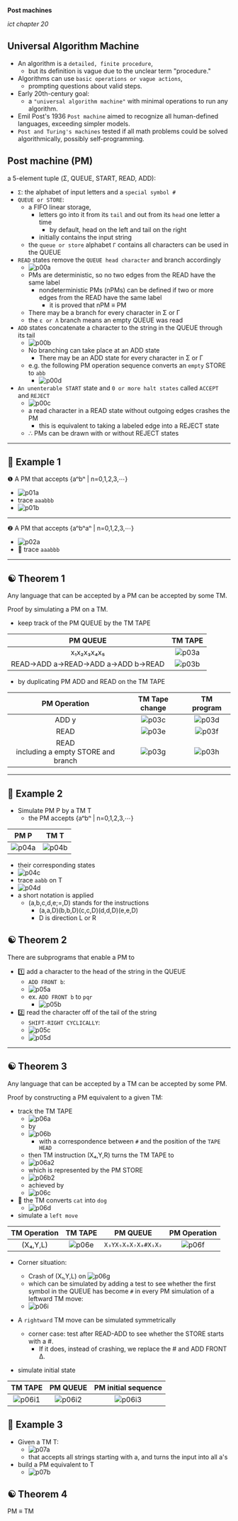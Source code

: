 __Post machines__

_ict chapter 20_

Universal Algorithm Machine
---
- An algorithm is a `detailed, finite procedure`, 
  - but its definition is vague due to the unclear term "procedure."
- Algorithms can use `basic operations or vague actions`, 
  - prompting questions about valid steps.
- Early 20th-century goal: 
  - a `"universal algorithm machine"` with minimal operations to run any algorithm.
- Emil Post's 1936 `Post machine` aimed to recognize all human-defined languages, exceeding simpler models.
- `Post and Turing's machines` tested if all math problems could be solved algorithmically, possibly self-programming.


Post machine (PM)
---
a 5-element tuple (Σ, QUEUE, START, READ, ADD):
- `Σ`: the alphabet of input letters and a `special symbol #`
- `QUEUE or STORE`: 
  - a FIFO linear storage, 
    - letters go into it from its `tail` and out from its `head` one letter a time
      - by default, head on the left and tail on the right
    - initially contains the input string 
  - the `queue or store` alphabet `Γ` contains all characters can be used in the QUEUE
- `READ` states remove the `QUEUE head character` and branch accordingly
  - ![p00a](./img/p00a.png)
  - PMs are deterministic, so no two edges from the READ have the same label
    - nondeterministic PMs (nPMs) can be defined if two or more edges from the READ have the same label
      - it is proved that nPM ≡ PM
  - There may be a branch for every character in Σ or Γ
  - the `ε or Λ` branch means an empty QUEUE was read
- `ADD` states concatenate a character to the string in the QUEUE through its tail
  - ![p00b](./img/p00b.png)
  - No branching can take place at an ADD state
    - There may be an ADD state for every character in Σ or Γ
  - e.g. the following PM operation sequence converts an `empty` STORE to `abb`
    - ![p00d](./img/p00d.png)
- `An unenterable START` state and `0 or more halt states` called `ACCEPT` and `REJECT`
  - ![p00c](./img/p00c.png)
  - a read character in a READ state without outgoing edges crashes the PM
    - this is equivalent to taking a labeled edge into a REJECT state
  - ∴ PMs can be drawn with or without REJECT states

---

🍎 Example 1
---
❶ A PM that accepts {aⁿbⁿ | n=0,1,2,3,⋯}
- ![p01a](./img/p01a.png)
- trace `aaabbb`
- ![p01b](./img/p01b.png)

---

❷ A PM that accepts {aⁿbⁿaⁿ | n=0,1,2,3,⋯}
- ![p02a](./img/p02a.png)
- 📝 trace `aaabbb`

---

☯ Theorem 1
---
Any language that can be accepted by a PM can be accepted by some TM.

Proof by simulating a PM on a TM.
- keep track of the PM QUEUE by the TM TAPE

| PM QUEUE | TM TAPE |
|:---:|:---:|
| x₁x₂x₃x₄x₅ | ![p03a](./img/p03a.png) |
| READ→ADD a→READ→ADD a→ADD b→READ | ![p03b](./img/p03b.png) |

- by duplicating PM ADD and READ on the TM TAPE

| PM Operation | TM Tape change | TM program |
|:---:|:---:|:---:|
| ADD y | ![p03c](./img/p03c.png) |  ![p03d](./img/p03d.png) |
| READ | ![p03e](./img/p03e.png) | ![p03f](./img/p03f.png) |
| READ <br> including a empty STORE and branch | ![p03g](./img/p03g.png) | ![p03h](./img/p03h.png) |

---

🍎 Example 2
---
- Simulate PM P by a TM T 
  - the PM accepts {aⁿbⁿ | n=0,1,2,3,⋯}

| PM P | TM T |
|:---:|:---:|
| ![p04a](./img/p04a.png)| ![p04b](./img/p04b.png) |

- their corresponding states
- ![p04c](./img/p04c.png)
- trace `aabb` on T 
- ![p04d](./img/p04d.png)
- a short notation is applied
  - (a,b,c,d,e;=,D) stands for the instructions
    - (a,a,D)(b,b,D)(c,c,D)(d,d,D)(e,e,D)
    - D is direction L or R


☯ Theorem 2
---
There are subprograms that enable a PM to 
- 1️⃣ add a character to the head of the string in the QUEUE
  - `ADD FRONT b`:
  - ![p05a](./img/p05a.png)
  - ex. `ADD FRONT b` to  `pqr`
    - ![p05b](./img/p05b.png)
- 2️⃣ read the character off of the tail of the string
  - `SHIFT-RIGHT CYCLICALLY`:
  - ![p05c](./img/p05c.png)
  - ![p05d](./img/p05d.png)

---

☯ Theorem 3
---
Any language that can be accepted by a TM can be accepted by some PM.

Proof by constructing a PM equivalent to a given TM:
- track the TM TAPE
  - ![p06a](./img/p06a.png)
  - by
  - ![p06b](./img/p06b.png)
    - with a correspondence between `#` and the position of the `TAPE HEAD`
  - then TM instruction (X₄,Y,R) turns the TM TAPE to
  - ![p06a2](./img/p06a2.png)
  - which is represented by the PM STORE
  - ![p06b2](./img/p06b2.png)
  - achieved by
  - ![p06c](./img/p06c.png)
- 🍎 the TM converts `cat` into `dog`
  - ![p06d](./img/p06d.png)
- simulate a `left move`

| TM Operation | TM TAPE | PM QUEUE | PM Operation | 
|:---:|:---:|:---:|:---:|
| (X₄,Y,L) | ![p06e](./img/p06e.png) | `X₃YX₅X₆X₇X₈#X₁X₂` | ![p06f](./img/p06f.png)  |

- Corner situation:
  - Crash of (X₁,Y,L) on ![p06g](./img/p06g.png)
  - which can be simulated by adding a test to see whether the first symbol in the QUEUE has become `#` in every PM simulation of a leftward TM move:
  - ![p06i](./img/p06i.png)
 
- A `rightward` TM move can be simulated symmetrically
  - corner case: test after READ-ADD to see whether the STORE starts with a #. 
    - If it does, instead of crashing, we replace the # and ADD FRONT Δ.
- simulate initial state

| TM TAPE | PM QUEUE | PM initial sequence |
|:---:|:---:|:---:|
| ![p06i1](./img/p06i1.png) | ![p06i2](./img/p06i2.png) | ![p06i3](./img/p06i3.png) |



🍎 Example 3
---
- Given a TM T:
  - ![p07a](./img/p07a.png)
  - that accepts all strings starting with a, and turns the input into all a's
- build a PM equivalent to T
  - ![p07b](./img/p07b.png)


☯ Theorem 4
---
PM ≡ TM